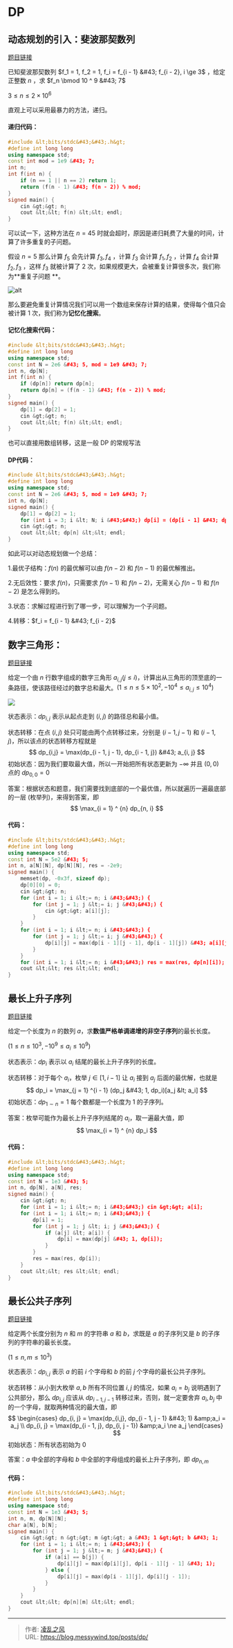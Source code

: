 # DP


## 动态规划的引入：斐波那契数列

[题目链接](https://www.luogu.com.cn/problem/U198005)

已知斐波那契数列 $f_1 = 1, f_2 = 1, f_i = f_{i - 1} &#43; f_{i - 2}, i \ge 3$  ，给定正整数 $n$ ，求 $f_n \bmod 10 ^ 9 &#43; 7$ 

$3 \le n \le 2 \times 10^6$

直观上可以采用最暴力的方法，递归。

#### 递归代码：

```cpp
#include &lt;bits/stdc&#43;&#43;.h&gt;
#define int long long
using namespace std;
const int mod = 1e9 &#43; 7;
int n;
int f(int n) {
    if (n == 1 || n == 2) return 1;
    return (f(n - 1) &#43; f(n - 2)) % mod;
}
signed main() {
    cin &gt;&gt; n;
    cout &lt;&lt; f(n) &lt;&lt; endl;
}
```

可以试一下，这种方法在 $n = 45$ 时就会超时，原因是递归耗费了大量的时间，计算了许多重复的子问题。

假设 $n = 5$ 那么计算 $f_5$ 会先计算 $f_3, f_4$ ，计算 $f_3$ 会计算 $f_1,f_2$ ，计算 $f_4$ 会计算 $f_2,f_3$ ，这样 $f_3$ 就被计算了 $2$ 次，如果规模更大，会被重复计算很多次，我们称为**重复子问题 **。

![alt](https://uploadfiles.nowcoder.com/images/20220115/877350534_1642238826007/8A679F8E90087D25394508F4387CF863)

那么要避免重复计算情况我们可以用一个数组来保存计算的结果，使得每个值只会被计算 $1$ 次，我们称为**记忆化搜索**。

#### 记忆化搜索代码：

```cpp
#include &lt;bits/stdc&#43;&#43;.h&gt;
#define int long long
using namespace std;
const int N = 2e6 &#43; 5, mod = 1e9 &#43; 7;
int n, dp[N];
int f(int n) {
    if (dp[n]) return dp[n];
    return dp[n] = (f(n - 1) &#43; f(n - 2)) % mod;
}
signed main() {
    dp[1] = dp[2] = 1;
    cin &gt;&gt; n;
    cout &lt;&lt; f(n) &lt;&lt; endl;
}
```

也可以直接用数组转移，这是一般 $\text{DP}$ 的常规写法

#### DP代码：

```cpp
#include &lt;bits/stdc&#43;&#43;.h&gt;
#define int long long
using namespace std;
const int N = 2e6 &#43; 5, mod = 1e9 &#43; 7;
int n, dp[N];
signed main() {
    dp[1] = dp[2] = 1;
    for (int i = 3; i &lt; N; i &#43;&#43;) dp[i] = (dp[i - 1] &#43; dp[i - 2]) % mod;
    cin &gt;&gt; n;
    cout &lt;&lt; dp[n] &lt;&lt; endl;
}
```

如此可以对动态规划做一个总结：

1.最优子结构：$f(n)$ 的最优解可以由 $f(n−2)$ 和 $f(n−1)$ 的最优解推出。

2.无后效性：要求 $f(n)$，只需要求 $f(n−1)$ 和 $f(n−2)$，无需关心 $f(n - 1)$ 和 $f(n - 2)$ 是怎么得到的。

3.状态：求解过程进行到了哪一步，可以理解为一个子问题。

4.转移：$f_i = f_{i - 1} &#43; f_{i - 2}$

## 数字三角形：

[题目链接](https://www.acwing.com/problem/content/900/)

给定一个由 $n$ 行数字组成的数字三角形 $a_{i, j} (j \le i)$，计算出从三角形的顶至底的一条路径，使该路径经过的数字总和最大。$(1 \le n \le 5 \times 10 ^2, - 10^4 \le a_{i, j} \le 10 ^ 4)$

![](https://acm.sdut.edu.cn/image/1730.png)

状态表示：$dp_{i,j}$ 表示从起点走到 $(i, j)$ 的路径总和最小值。

状态转移：在点 $(i, j)$ 处只可能由两个点转移过来，分别是 $(i - 1, j - 1)$ 和 $(i - 1, j)$，所以该点的状态转移方程就是
$$
dp_{i,j} = \max(dp_{i - 1, j - 1}, dp_{i - 1, j}) &#43; a_{i, j}
$$
初始状态：因为我们要取最大值，所以一开始把所有状态更新为 $-\infty$ 并且 $(0, 0)$ 点的 $dp_{0, 0} = 0$ 

答案：根据状态和题意，我们需要找到底部的一个最优值，所以就遍历一遍最底部的一层 (枚举列)，来得到答案，即
$$
\max_{i = 1} ^ {n} dp_{n, i}
$$

#### 代码：

```cpp
#include &lt;bits/stdc&#43;&#43;.h&gt;
#define int long long
using namespace std;
const int N = 5e2 &#43; 5;
int n, a[N][N], dp[N][N], res = -2e9;
signed main() {
    memset(dp, -0x3f, sizeof dp);
    dp[0][0] = 0;
    cin &gt;&gt; n;
    for (int i = 1; i &lt;= n; i &#43;&#43;) {
        for (int j = 1; j &lt;= i; j &#43;&#43;) {
            cin &gt;&gt; a[i][j];
        }
    }
    for (int i = 1; i &lt;= n; i &#43;&#43;) {
        for (int j = 1; j &lt;= i; j &#43;&#43;) {
            dp[i][j] = max(dp[i - 1][j - 1], dp[i - 1][j]) &#43; a[i][j];
        }
    }
    for (int i = 1; i &lt;= n; i &#43;&#43;) res = max(res, dp[n][i]);
    cout &lt;&lt; res &lt;&lt; endl;
}
```

## 最长上升子序列

[题目链接](https://www.acwing.com/problem/content/897/)

给定一个长度为 $n$ 的数列 $a$，求**数值严格单调递增的非空子序列**的最长长度。

$(1 \le n \le 10^3,-10^9 \le a_i \le 10 ^ 9)$

状态表示：$dp_i$ 表示以 $a_i$ 结尾的最长上升子序列的长度。

状态转移：对于每个 $a_i$，枚举 $j \in [1, i - 1]$ 让 $a_i$ 接到 $a_j$ 后面的最优解，也就是
$$
dp_i = \max_{j = 1} ^{i - 1} (dp_j &#43; 1, dp_i)[a_j &lt; a_i]
$$
初始状态：$dp_{1 \sim n} = 1$ 每个数都是一个长度为 $1$ 的子序列。

答案：枚举可能作为最长上升子序列结尾的 $a_i$，取一遍最大值，即
$$
\max_{i = 1} ^ {n} dp_i
$$

#### 代码：

```cpp
#include &lt;bits/stdc&#43;&#43;.h&gt;
#define int long long
using namespace std;
const int N = 1e3 &#43; 5;
int n, dp[N], a[N], res;
signed main() {
    cin &gt;&gt; n;
    for (int i = 1; i &lt;= n; i &#43;&#43;) cin &gt;&gt; a[i];
    for (int i = 1; i &lt;= n; i &#43;&#43;) {
        dp[i] = 1;
        for (int j = 1; j &lt; i; j &#43;&#43;) {
            if (a[j] &lt; a[i]) {
                dp[i] = max(dp[j] &#43; 1, dp[i]);
            }
        }
        res = max(res, dp[i]);
    }
    cout &lt;&lt; res &lt;&lt; endl;
}
```

## 最长公共子序列

[题目链接](https://www.acwing.com/problem/content/899/)

给定两个长度分别为 $n$ 和 $m$ 的字符串 $a$ 和 $b$，求既是 $a$ 的子序列又是 $b$ 的子序列的字符串的最长长度。

$(1 \le n,m \le 10^3)$

状态表示：$dp_{i, j}$ 表示 $a$ 的前 $i$ 个字母和 $b$ 的前 $j$ 个字母的最长公共子序列。

状态转移：从小到大枚举 $a, b$ 所有不同位置 $i, j$ 的情况，如果 $a_i = b_j$ 说明遇到了公共部分，那么 $dp_{i, j}$ 应该从 $dp_{i - 1, j - 1}$ 转移过来，否则，就一定要舍弃 $a_i, b_j$ 中的一个字母，就取两种情况的最大值，即
$$
\begin{cases}
dp_{i, j} = \max(dp_{i,j}, dp_{i - 1, j - 1} &#43; 1) &amp;a_i = a_j \\
dp_{i, j} = \max(dp_{i - 1, j}, dp_{i, j - 1}) &amp;a_i \ne a_j
\end{cases}
$$
初始状态：所有状态初始为 $0$

答案：$a$ 中全部的字母和 $b$ 中全部的字母组成的最长上升子序列，即 $dp_{n, m}$

#### 代码：

```cpp
#include &lt;bits/stdc&#43;&#43;.h&gt;
#define int long long
using namespace std;
const int N = 1e3 &#43; 5;
int n, m, dp[N][N];
char a[N], b[N];
signed main() {
    cin &gt;&gt; n &gt;&gt; m &gt;&gt; a &#43; 1 &gt;&gt; b &#43; 1;
    for (int i = 1; i &lt;= n; i &#43;&#43;) {
        for (int j = 1; j &lt;= m; j &#43;&#43;) {
            if (a[i] == b[j]) {
                dp[i][j] = max(dp[i][j], dp[i - 1][j - 1] &#43; 1);
            } else {
                dp[i][j] = max(dp[i - 1][j], dp[i][j - 1]);
            }
        }
    }
    cout &lt;&lt; dp[n][m] &lt;&lt; endl;
}
```

---

> 作者: [凌乱之风](https://github.com/messywind)  
> URL: https://blog.messywind.top/posts/dp/  

